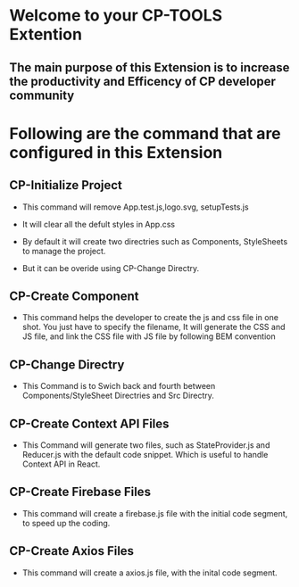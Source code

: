# Welcome to your CP-TOOLS Extention

## The main purpose of this Extension is to increase the productivity and Efficency of CP developer community

# Following are the command that are configured in this Extension

## CP-Initialize Project

- This command will remove App.test.js,logo.svg, setupTests.js

- It will clear all the defult styles in App.css

- By default it will create two directries such as Components, StyleSheets to manage the project.

- But it can be overide using CP-Change Directry.

## CP-Create Component

- This command helps the developer to create the js and css file in one shot. You just have to specify the filename, It will generate the CSS and JS file, and link the CSS file with JS file by following BEM convention

## CP-Change Directry

- This Command is to Swich back and fourth between Components/StyleSheet Directries and Src Directry.

## CP-Create Context API Files

- This Command will generate two files, such as StateProvider.js and Reducer.js with the default code snippet. Which is useful to handle Context API in React.

## CP-Create Firebase Files

- This command will create a firebase.js file with the initial code segment, to speed up the coding.

## CP-Create Axios Files

- This command will create a axios.js file, with the inital code segment.
